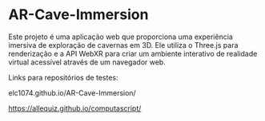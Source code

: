 # AR-Cave-Immersion
Este projeto é uma aplicação web que proporciona uma experiência imersiva de exploração de cavernas em 3D. Ele utiliza o Three.js para renderização e a API WebXR para criar um ambiente interativo de realidade virtual acessível através de um navegador web.

Links para repositórios de testes:

elc1074.github.io/AR-Cave-Immersion/

https://allequiz.github.io/computascript/